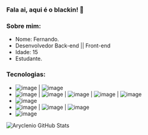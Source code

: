 ### Fala ai, aqui é o blackin! 👋

<!--
**blackin00/blackin00** is a ✨ _special_ ✨ repository because its `README.md` (this file) appears on your GitHub profile.
-->

### Sobre mim:
- Nome: Fernando.
- Desenvolvedor Back-end || Front-end
- Idade: 15
- Estudante.

### Tecnologias:
-  ![image](https://img.shields.io/badge/Node.js-43853D?style=for-the-badge&logo=node.js&logoColor=white) | ![image](https://img.shields.io/badge/Express.js-404D59?style=for-the-badge&logo=express&logoColor=white)
- ![image](https://img.shields.io/badge/HTML5-E34F26?style=for-the-badge&logo=html5&logoColor=white) | ![image](https://img.shields.io/badge/CSS3-1572B6?style=for-the-badge&logo=css3&logoColor=white) | ![image](https://img.shields.io/badge/JavaScript-F7DF1E?style=for-the-badge&logo=javascript&logoColor=black) | ![image](https://img.shields.io/badge/Bootstrap-563D7C?style=for-the-badge&logo=bootstrap&logoColor=white) | ![image](https://img.shields.io/badge/jQuery-0769AD?style=for-the-badge&logo=jquery&logoColor=white)
-  ![image](https://img.shields.io/badge/PHP-777BB4?style=for-the-badge&logo=php&logoColor=white)
-  ![image](https://img.shields.io/badge/MongoDB-4EA94B?style=for-the-badge&logo=mongodb&logoColor=white) | ![image](https://img.shields.io/badge/MySQL-00000F?style=for-the-badge&logo=mysql&logoColor=white) | ![image](https://img.shields.io/badge/firebase-ffca28?style=for-the-badge&logo=firebase&logoColor=white)
-  ![image](https://img.shields.io/badge/Visual_Studio_Code-0078D4?style=for-the-badge&logo=visual%20studio%20code&logoColor=white)


![Aryclenio GitHub Stats](https://github-readme-stats.vercel.app/api?username=blackin00&show_icons=true)
